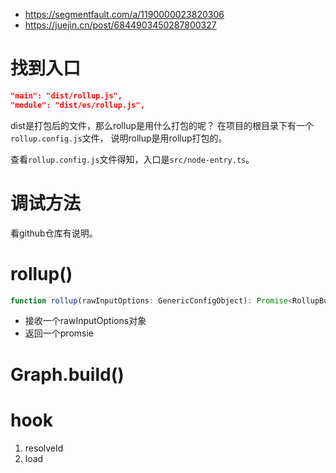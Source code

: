- https://segmentfault.com/a/1190000023820306
- https://juejin.cn/post/6844903450287800327
# 找到入口
```json
"main": "dist/rollup.js",
"module": "dist/es/rollup.js",
```

dist是打包后的文件，那么rollup是用什么打包的呢？
在项目的根目录下有一个`rollup.config.js`文件， 说明rollup是用rollup打包的。

查看`rollup.config.js`文件得知，入口是`src/node-entry.ts`。

# 调试方法
看github仓库有说明。
# rollup()
```ts
function rollup(rawInputOptions: GenericConfigObject): Promise<RollupBuild> 
```
- 接收一个rawInputOptions对象
- 返回一个promsie


# Graph.build()

# hook
1. resolveId
2. load